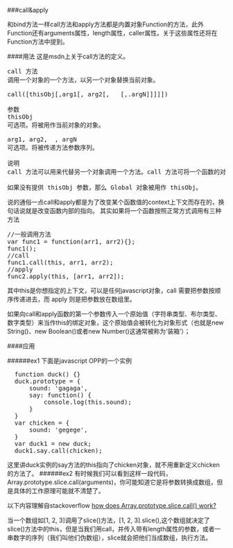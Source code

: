 ###call&apply

和bind方法一样call方法和apply方法都是内置对象Function的方法，此外Function还有arguments属性，length属性，caller属性。关于这些属性还将在Function方法中提到。

####用法
这是msdn上关于call方法的定义。

<pre>
call 方法
调用一个对象的一个方法，以另一个对象替换当前对象。

call([thisObj[,arg1[, arg2[,   [,.argN]]]]])

参数
thisObj
可选项。将被用作当前对象的对象。

arg1, arg2,  , argN
可选项。将被传递方法参数序列。

说明
call 方法可以用来代替另一个对象调用一个方法。call 方法可将一个函数的对象上下文从初始的上下文改变为由 thisObj 指定的新对象。

如果没有提供 thisObj 参数，那么 Global 对象被用作 thisObj。
</pre>
说的通俗一点call和apply都是为了改变某个函数值的context上下文而存在的，换句话说就是改变函数内部的指向。
其实如果将一个函数按照正常方式调用有三种方法
<pre>
//一般调用方法
var func1 = function(arr1, arr2){};
func1();
//call
func1.call(this, arr1, arr2);
//apply
func2.apply(this, [arr1, arr2]);
</pre>

其中this是你想指定的上下文，可以是任何javascript对象，call 需要把参数按顺序传递进去，而 apply 则是把参数放在数组里。

如果向call和apply函数的第一个参数传入一个原始值（字符串类型、布尔类型、数字类型）来当作this的绑定对象，这个原始值会被转化为对象形式（也就是new String()、new Boolean()或者new Number()这通常被称为‘装箱’）；

####应用

######ex1
下面是javascript OPP的一个实例
<pre>
  function duck() {}
  duck.prototype = {
      sound: 'gagaga',
      say: function() {
          console.log(this.sound);
      }
  }
  var chicken = {
      sound: 'gegege',
  }
  var duck1 = new duck;
  duck1.say.call(chicken);
</pre>

这里讲duck实例的say方法的this指向了chicken对象，就不用重新定义chicken的方法了。
######ex2
有时候我们可以看到这样一段代码，Array.prototype.slice.call(arguments)，你可能知道它是将参数转换成数组，但是具体的工作原理可能就不清楚了。

以下内容理解自stackoverflow
[how does Array.prototype.slice.call() work?](http://stackoverflow.com/questions/7056925/how-does-array-prototype-slice-call-work)

 当一个数组如[1, 2, 3]调用了slice()方法，[1, 2, 3].slice(),这个数组就决定了slice()方法中的this，但是当我们用call，并传入带有length属性的参数，或者一串数字的序列（我们叫他们伪数组），slice就会把他们当成数组，执行方法。
 
 

























